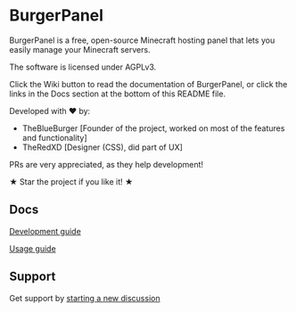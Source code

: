 # BurgerPanel

BurgerPanel is a free, open-source Minecraft hosting panel that lets you easily manage your Minecraft servers.

The software is licensed under AGPLv3.

Click the Wiki button to read the documentation of BurgerPanel, or click the links in the Docs section at the bottom of this README file.

Developed with ♥ by:
- TheBlueBurger \[Founder of the project, worked on most of the features and functionality\]
- TheRedXD \[Designer (CSS), did part of UX\]

PRs are very appreciated, as they help development!

★ Star the project if you like it! ★

## Docs
[Development guide](https://github.com/TheBlueBurger/BurgerPanel/wiki/Development)

[Usage guide](https://github.com/TheBlueBurger/BurgerPanel/wiki/Usage)

## Support
Get support by [starting a new discussion](https://github.com/TheBlueBurger/BurgerPanel/discussions/new?category=support)

